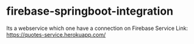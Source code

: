 # firebase-springboot-integration
Its a webservice which one have a connection on Firebase
Service Link: https://quotes-service.herokuapp.com/
